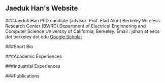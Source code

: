 ## Jaeduk Han's Website

###Jaeduk Han
PhD candiate (advisor: Prof. Elad Alon)
Berkeley Wireless Research Center (BWRC)
Department of Electrical Enginnering and Computer Science
University of California, Berkeley.
Email : jdhan at eecs dot berkeley dot edu
[Google Scholar](https://scholar.google.com/citations?user=l3DrF84AAAAJ&hl=en)

###Short Bio

###Academic Experiences

###Industrial Experiences

###Publications

